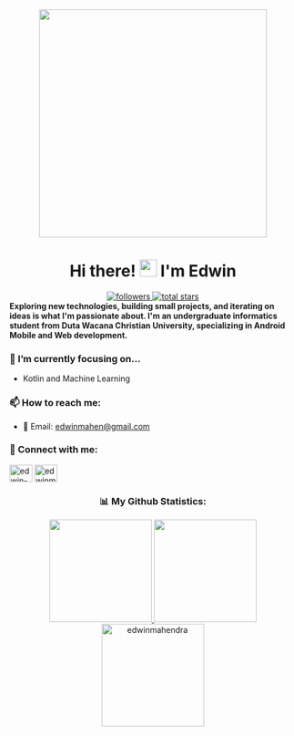 <div align="center">
  <img src="https://miro.medium.com/max/1400/1*Urc28sbnORGOW5oyohQ06g.gif" width="400"/>
</div>
 
<h1 align="center">
  Hi there! <img src="https://media.giphy.com/media/hvRJCLFzcasrR4ia7z/giphy.gif" width="30px"/> I'm Edwin
</h1>

<div align="center">
    <a href="https://github.com/edwinmahendra?tab=followers">
         <img alt="followers" title="Follow me on Github" src="https://custom-icon-badges.demolab.com/github/followers/edwinmahendra?color=236ad3&labelColor=1155ba&style=for-the-badge&logo=person-add&label=Follow&logoColor=white"/>
    </a>
    <a href="https://github.com/edwinmahendra?tab=repositories&sort=stargazers">
         <img alt="total stars" title="Total stars on GitHub" src="https://custom-icon-badges.demolab.com/github/stars/edwinmahendra?color=55960c&style=for-the-badge&labelColor=488207&logo=star"/>
    </a>
</div>

<div align="left">
  <strong>Exploring new technologies, building small projects, and iterating on ideas is what I'm passionate about. I'm an undergraduate informatics student from Duta Wacana Christian University, specializing in Android Mobile and Web development.</strong>
</div>

<div align="left">
  <h3>🔭 I’m currently focusing on... </h3>
</div>
 
- Kotlin and Machine Learning

<div align="left">
  <h3>📫 How to reach me:</h3>
</div>
 
- 📧 Email: edwinmahen@gmail.com

<div align="left">
  <h3>🔗 Connect with me:</h3>
</div>
 
<p align="left">
<a href="https://linkedin.com/in/edwin-mahendra" target="blank"><img align="center" src="https://raw.githubusercontent.com/rahuldkjain/github-profile-readme-generator/master/src/images/icons/Social/linked-in-alt.svg" alt="edwin-mahendra" height="30" width="40" /></a>
<a href="https://instagram.com/edwinmahendra_" target="blank"><img align="center" src="https://raw.githubusercontent.com/rahuldkjain/github-profile-readme-generator/master/src/images/icons/Social/instagram.svg" alt="edwinmahendra_" height="30" width="40" /></a>
</p>

<div align="center">
  <h3>📊 My Github Statistics:</h3>
</div>
 
<p align="center">
<a href="https://github.com/https://github.com/edwinmahendra">
  <img height="180em" src="https://github-readme-stats-eight-theta.vercel.app/api?username=edwinmahendra&show_icons=true&theme=algolia&include_all_commits=true&count_private=true"/>
  <img height="180em" src="https://github-readme-stats-eight-theta.vercel.app/api/top-langs/?username=edwinmahendra&layout=compact&langs_count=8&theme=algolia"/>
  <img height="180em" src="https://github-readme-streak-stats.herokuapp.com/?user=edwinmahendra&theme=algolia" alt="edwinmahendra" />
</a>
</p>

<div align="center">
  <img src="https://komarev.com/ghpvc/?username=edwinmahendra&style=square&color=161B22" alt=""/>
</div>
